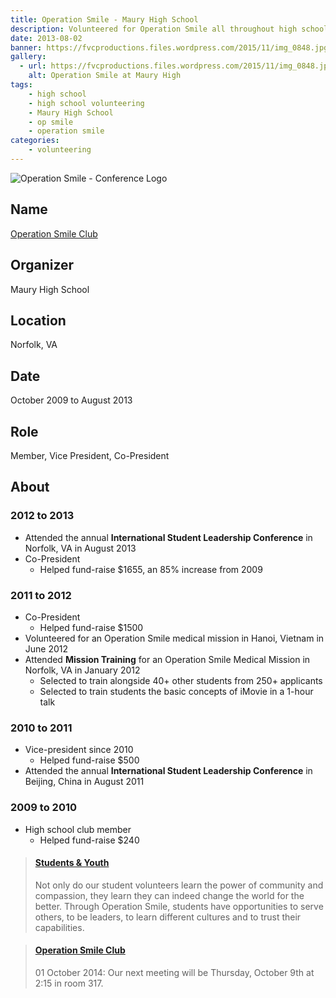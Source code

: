 ```yaml
---
title: Operation Smile - Maury High School
description: Volunteered for Operation Smile all throughout high school.
date: 2013-08-02
banner: https://fvcproductions.files.wordpress.com/2015/11/img_0848.jpg
gallery:
  - url: https://fvcproductions.files.wordpress.com/2015/11/img_0848.jpg
    alt: Operation Smile at Maury High
tags:
    - high school
    - high school volunteering
    - Maury High School
    - op smile
    - operation smile
categories:
    - volunteering
---
```


![Operation Smile - Conference Logo](https://fvcproductions.files.wordpress.com/2015/11/conferencelogos-002-copy.png)

## Name

<a title="" href="https://operationsmilevietnam2012.blogspot.com/" target="_blank" rel="noopener">Operation Smile Club</a>

## Organizer

Maury High School

## Location

Norfolk, VA

## Date

October 2009 to August 2013

## Role

Member, Vice President, Co-President

## About

### 2012 to 2013

* Attended the annual **International Student Leadership Conference** in Norfolk, VA in August 2013
* Co-President
  * Helped fund-raise $1655, an 85% increase from 2009

### 2011 to 2012

* Co-President
  * Helped fund-raise $1500
* Volunteered for an Operation Smile medical mission in Hanoi, Vietnam in June 2012
* Attended **Mission Training** for an Operation Smile Medical Mission in Norfolk, VA in January 2012
  * Selected to train alongside 40+ other students from 250+ applicants
  * Selected to train students the basic concepts of iMovie in a 1-hour talk

### 2010 to 2011

* Vice-president since 2010
  * Helped fund-raise $500
* Attended the annual **International Student Leadership Conference** in Beijing, China in August 2011

### 2009 to 2010

* High school club member
  * Helped fund-raise $240

<blockquote class="embedly-card"><h4><a href="https://www.operationsmile.org/act-now/student-youth">Students & Youth</a></h4><p>Not only do our student volunteers learn the power of community and compassion, they learn they can indeed change the world for the better. Through Operation Smile, students have opportunities to serve others, to be leaders, to learn different cultures and to trust their capabilities.</p></blockquote>

<blockquote class="embedly-card"><h4><a href="https://biogirl757.weebly.com/operation-smile-club.html">Operation Smile Club</a></h4><p>01 October 2014: Our next meeting will be Thursday, October 9th at 2:15 in room 317.</p></blockquote>
